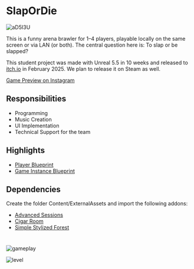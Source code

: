 # SlapOrDie

![aD5I3U](https://github.com/user-attachments/assets/371614e4-9078-4a3a-bde6-fb5ab3244e24)

This is a funny arena brawler for 1–4 players, playable locally on the same screen or via LAN (or both). The central question here is: To slap or be slapped?

This student project was made with Unreal 5.5 in 10 weeks and released to [itch.io](https://s4g.itch.io/slap-or-die) in February 2025. We plan to release it on Steam as well.

[Game Preview on Instagram](https://www.instagram.com/lemoncubegames/reel/DGQ0sxQofiF/)

## Responsibilities
- Programming
- Music Creation
- UI Implementation
- Technical Support for the team

## Highlights
- [Player Blueprint](https://blueprintue.com/blueprint/yus1lx1z/)
- [Game Instance Blueprint](https://blueprintue.com/blueprint/qxum48_u/)

## Dependencies
Create the folder Content/ExternalAssets and import the following addons:
- [Advanced Sessions](https://github.com/mordentral/AdvancedSessionsPlugin)
- [Cigar Room](https://www.fab.com/listings/4da78da6-44b3-4adf-8883-219fe17b44d4)
- [Simple Stylized Forest](https://www.fab.com/listings/e4434155-b27f-44bd-bc41-2fc09d05c578)

#

![gameplay](https://github.com/user-attachments/assets/4ae66b9b-9ff8-4ee0-a5bb-ef88ac772ddc)

![level](https://github.com/user-attachments/assets/e998aac4-d31f-492b-abbd-6f7276749a62)
